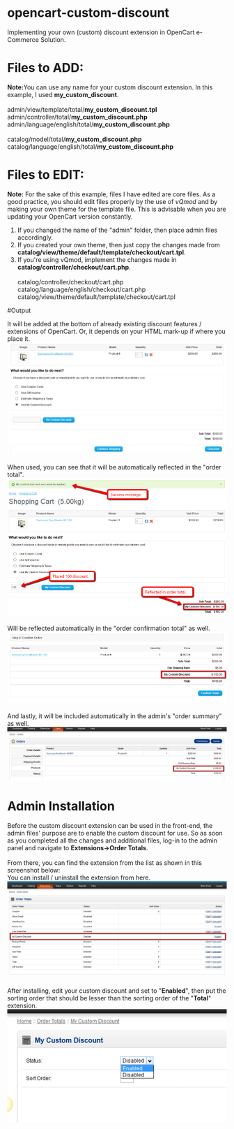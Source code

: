 # opencart-custom-discount
Implementing your own (custom) discount extension in OpenCart e-Commerce Solution.

# Files to ADD:
<b>Note:</b>You can use any name for your custom discount extension. In this example, I used <b>my_custom_discount</b>.
<br /><br />
admin/view/template/total/<b>my_custom_discount.tpl</b><br />
admin/controller/total/<b>my_custom_discount.php</b><br />
admin/language/english/total/<b>my_custom_discount.php</b><br />
<br />
catalog/model/total/<b>my_custom_discount.php</b><br />
catalog/language/english/total/<b>my_custom_discount.php</b>

# Files to EDIT:
<b>Note:</b> For the sake of this example, files I have edited are core files.
As a good practice, you should edit files properly by the use of <i>vQmod</i> and by making your own theme for the template file.
This is advisable when you are updating your OpenCart version constantly.
<br />
1. If you changed the name of the "admin" folder, then place admin files accordingly.<br />
2. If you created your own theme, then just copy the changes made from <b>catalog/view/theme/default/template/checkout/cart.tpl</b>.<br />
3. If you're using vQmod, implement the changes made in <b>catalog/controller/checkout/cart.php</b>.
<br /><br />
catalog/controller/checkout/cart.php<br />
catalog/language/english/checkout/cart.php<br />
catalog/view/theme/default/template/checkout/cart.tpl

#Output

It will be added at the bottom of already existing discount features / extensions of OpenCart.
Or, it depends on your HTML mark-up if where you place it.<br />
![alt text](screenshots/opencart-custom-discount-01.png "Included in checkout screen")
<br />
<br />
When used, you can see that it will be automatically reflected in the "order total".
<br />
![alt text](screenshots/opencart-custom-discount-02.png "Included in order total")
<br />
<br />
Will be reflected automatically in the "order confirmation total" as well.
<br />
![alt text](screenshots/opencart-custom-discount-03.png "Included in order confirmation total")
<br />
<br />
And lastly, it will be included automatically in the admin's "order summary" as well.
<br />
![alt text](screenshots/opencart-custom-discount-04.png "Included in admin order summary")

# Admin Installation

Before the custom discount extension can be used in the front-end, the admin files' purpose are to enable the custom discount for use.
So as soon as you completed all the changes and additional files, log-in to the admin panel and navigate to <b>Extensions->Order Totals</b>.
<br /><br />
From there, you can find the extension from the list as shown in this screenshot below:
<br />
You can install / uninstall the extension from here.
<br />
![alt text](screenshots/admin-opencart-custom-discount-01.png "Installation")
<br /><br />
After installing, edit your custom discount and set to "<b>Enabled</b>", then put the sorting order that should be lesser than the sorting order of the "<b>Total</b>" extension.
<br />
![alt text](screenshots/admin-opencart-custom-discount-02.png "Configuration")